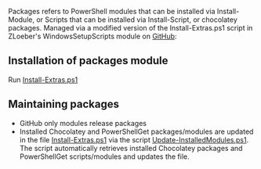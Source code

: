 Packages refers to PowerShell modules that can be installed via Install-Module, or Scripts that can be installed via Install-Script, or chocolatey packages. Managed via a modified version of the Install-Extras.ps1 script in ZLoeber's WindowsSetupScripts module on [GitHub](https://github.com/zloeber/WindowsSetupScripts):

## Installation of packages module

Run [Install-Extras.ps1](https://github.com/DBremen/MyPowerShellSetup/blob/master/WindowsSetupScripts\Install-Extras.ps1)

## Maintaining packages

- GitHub only modules release packages
- Installed Chocolatey and PowerShellGet packages/modules are updated in the file [Install-Extras.ps1](https://github.com/DBremen/MyPowerShellSetup/blob/master/WindowsSetupScripts\Install-Extras.ps1) via the script [Update-InstalledModules.ps1](https://github.com/DBremen/MyPowerShellSetup/blob/master/WindowsSetupScripts\Update-InstalledModules.ps1). The script automatically retrieves installed Chocolatey packages and PowerShellGet scripts/modules and updates the file.
